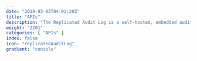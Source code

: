 ```yaml
---
date: "2018-03-03T04:02:20Z"
title: "APIs"
description: "The Replicated Audit Log is a self-hosted, embedded audit log for your application."
weight: "2201"
categories: [ "APIs" ]
index: false
icon: "replicatedAuditLog"
gradient: "console"
---
```


